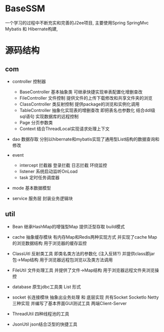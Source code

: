 # BaseSSM
一个学习的过程中不断充实和完善的J2ee项目, 主要使用Spring SpringMvc Mybatis 和 Hibernate构建,

# 源码结构

## com
* controller 控制器 
  * BaseController 基本抽象类 可继承快捷实现单表配置化增删查改
  * FileController 文件控制 提供文件的上传下载修改和共享文件夹的浏览
  * ClassController 类反射控制 提供package的浏览和实例化调用
  * TableController 抽象化实现表的增删查改 即把表名也参数化 结合ddl级sql语句 实现数据库的远程控制
  * Page 分页参数类
  * Context 结合ThreadLocal实现请求处理上下文
  
* dao 数据存取 分别以hibernate和mybatis实现了通用型List<Map>结构的数据查询和修改

* event 
  * intercept 拦截器 登录拦截 日志拦截 环绕监控
  * listener 系统启动监听OnLoad
  * task 定时任务调度器
* mode 基本数据模型

* service 服务层 封装业务逻辑块 


## util

* Bean 继承HashMap的增强型Map 提供泛型存取 build模式

* cache 抽象缓存模块 有内存Map和Redis两种实现方式 并实现了cache Map的浏览数据结构 用于浏览器的缓存监控
* ClassUitl 反射类工具 即类名类方法的参数化 (注入反转?) 并提供class即jar包->Map结构 用于浏览器远程包浏览以及类方法调用
* FileUtil 文件处理工具 并提供了文件->Map结构 用于浏览器远程文件夹浏览操控

* database 原生jdbc工具类 List<Map> 形式

* socket 长连接模块 抽象出业务处理 和 底层实现 共有Socket SocketIo Netty三种实现 并编写了基本界面GUI测试工具 两端Client-Server
* ThreadUtil 四种线程池的工具
* JsonUtil json结合泛型的快捷工具
